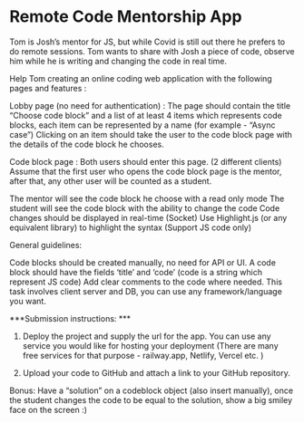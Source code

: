 # Remote Code Mentorship App

Tom is Josh’s mentor for JS, but while Covid is still out there he prefers to do remote sessions.
Tom wants to share with Josh a piece of code, observe him while he is writing and changing the code in real time.


Help Tom creating an online coding web application with the following pages and features :

Lobby page (no need for authentication) :
The page should contain the title “Choose code block” and a list of at least 4 items which represents code blocks, each item can be represented by a name (for example - “Async case”)
Clicking on an item should take the user to the code block page with the details of the code block he chooses.

Code block page :
Both users should enter this page. (2 different clients)
Assume that the first user who opens the code block page is the mentor, after that, any other user will be counted as a student.

The mentor will see the code block he choose with a read only mode
The student will see the code block with the ability to change the code
Code changes should be displayed in real-time (Socket)
Use Highlight.js (or any equivalent library) to highlight the syntax
(Support JS code only)

General guidelines:

Code blocks should be created manually, no need for API or UI.
A code block should have the fields ‘title’ and ‘code’ (code is a string which represent JS code)
Add clear comments to the code where needed.
This task involves client server and DB, you can use any framework/language you want.

***Submission instructions: ***

1. Deploy the project and supply the url for the app.
You can use any service you would like for hosting your deployment (There are many free services for that purpose - railway.app, Netlify, Vercel etc. )

2. Upload your code to GitHub and attach a link to your GitHub repository.

Bonus:
Have a “solution” on a codeblock object (also insert manually), once the student changes the code to be equal to the solution, show a big smiley face on the screen :)
